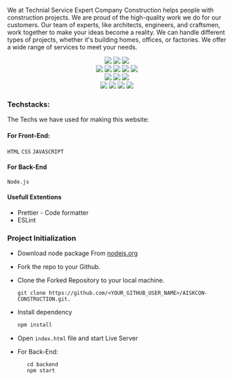 

We at Technial Service Expert Company Construction helps people with construction projects. We are proud of the high-quality work we do for our customers. Our team of experts, like architects, engineers, and craftsmen, work together to make your ideas become a reality. We can handle different types of projects, whether it's building homes, offices, or factories. We offer a wide range of services to meet your needs.
<div align="center">
      <img src="https://forthebadge.com/images/badges/built-with-love.svg" />
      <img src="https://forthebadge.com/images/badges/uses-brains.svg" />
      <img src="https://forthebadge.com/images/badges/powered-by-responsibility.svg" />
      <br>
      <img src="https://img.shields.io/github/repo-size/AbhiPatel10/AISKCON-CONSTRUCTION?style=for-the-badge" />
      <img src="https://img.shields.io/github/issues/AbhiPatel10/AISKCON-CONSTRUCTION?style=for-the-badge" />
      <img src="https://img.shields.io/github/issues-raw/AbhiPatel10/AISKCON-CONSTRUCTION?style=for-the-badge" />
      <img src="https://img.shields.io/github/forks/AbhiPatel10/AISKCON-CONSTRUCTION?style=for-the-badge" />
      <img src="https://img.shields.io/github/issues-pr-closed/AbhiPatel10/AISKCON-CONSTRUCTION?style=for-the-badge" />
      <br>
      <img src="https://img.shields.io/github/stars/AbhiPatel10/AISKCON-CONSTRUCTION?style=for-the-badge" />
      <img src="https://img.shields.io/github/contributors/AbhiPatel10/AISKCON-CONSTRUCTION?style=for-the-badge" />
      <img src="https://img.shields.io/github/issues-pr-closed/AbhiPatel10/AISKCON-CONSTRUCTION?style=for-the-badge" />
      <br>
      <img src="https://img.shields.io/badge/Project%20Admin-AbhiPatel10-blue?style=for-the-badge" />
      <img src="https://img.shields.io/badge/Project%20Mentor-PiyushLakheda-green?style=for-the-badge" />
      <img src="https://img.shields.io/badge/Project%20Mentor-kartikayasija-green?style=for-the-badge" />
      <img src="https://img.shields.io/badge/Project%20Mentor-Rolikaagarwal-green?style=for-the-badge" />
</div>

### Techstacks:
The Techs we have used for making this website:

#### For Front-End:

`HTML`
`CSS`
`JAVASCRIPT`

#### For Back-End

`Node.js`

#### Usefull Extentions

- Prettier - Code formatter
- ESLint

### Project Initialization

- Download node package From [nodejs.org](https://nodejs.org/en/download/)

- Fork the repo to your Github.

- Clone the Forked Repository to your local machine.
	```
	git clone https://github.com/<YOUR_GITHUB_USER_NAME>/AISKCON-CONSTRUCTION.git.
	```
- Install dependency
   ```bash
  npm install
	```
- Open `index.html` file and start Live Server

- For Back-End:  

         cd backend     
         npm start


